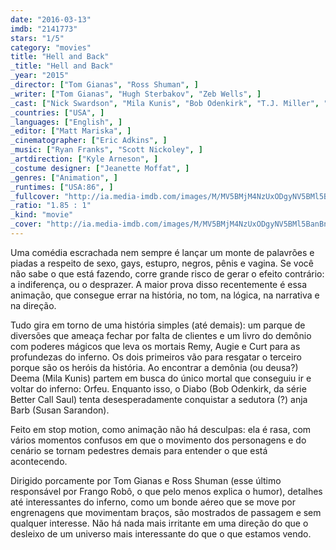 ```yaml
---
date: "2016-03-13"
imdb: "2141773"
stars: "1/5"
category: "movies"
title: "Hell and Back"
_title: "Hell and Back"
_year: "2015"
_director: ["Tom Gianas", "Ross Shuman", ]
_writer: ["Tom Gianas", "Hugh Sterbakov", "Zeb Wells", ]
_cast: ["Nick Swardson", "Mila Kunis", "Bob Odenkirk", "T.J. Miller", "Rob Riggle", "Susan Sarandon", "Danny McBride", "Maria Bamford", "Lance Bass", ]
_countries: ["USA", ]
_languages: ["English", ]
_editor: ["Matt Mariska", ]
_cinematographer: ["Eric Adkins", ]
_music: ["Ryan Franks", "Scott Nickoley", ]
_artdirection: ["Kyle Arneson", ]
_costume designer: ["Jeanette Moffat", ]
_genres: ["Animation", ]
_runtimes: ["USA:86", ]
_fullcover: "http://ia.media-imdb.com/images/M/MV5BMjM4NzUxODgyNV5BMl5BanBnXkFtZTgwMDM5MzA3NjE@.jpg"
_ratio: "1.85 : 1"
_kind: "movie"
_cover: "http://ia.media-imdb.com/images/M/MV5BMjM4NzUxODgyNV5BMl5BanBnXkFtZTgwMDM5MzA3NjE@._V1._SX94_SY140_.jpg"
---
```

Uma comédia escrachada nem sempre é lançar um monte de palavrões e piadas a respeito de sexo, gays, estupro, negros, pênis e vagina. Se você não sabe o que está fazendo, corre grande risco de gerar o efeito contrário: a indiferença, ou o desprazer. A maior prova disso recentemente é essa animação, que consegue errar na história, no tom, na lógica, na narrativa e na direção.

Tudo gira em torno de uma história simples (até demais): um parque de diversões que ameaça fechar por falta de clientes e um livro do demônio com poderes mágicos que leva os mortais Remy, Augie e Curt para as profundezas do inferno. Os dois primeiros vão para resgatar o terceiro porque são os heróis da história. Ao encontrar a demônia (ou deusa?) Deema (Mila Kunis) partem em busca do único mortal que conseguiu ir e voltar do inferno: Orfeu. Enquanto isso, o Diabo (Bob Odenkirk, da série Better Call Saul) tenta desesperadamente conquistar a sedutora (?) anja Barb (Susan Sarandon).

Feito em stop motion, como animação não há desculpas: ela é rasa, com vários momentos confusos em que o movimento dos personagens e do cenário se tornam pedestres demais para entender o que está acontecendo.

Dirigido porcamente por Tom Gianas e Ross Shuman (esse último responsável por Frango Robô, o que pelo menos explica o humor), detalhes até interessantes do inferno, como um bonde aéreo que se move por engrenagens que movimentam braços, são mostrados de passagem e sem qualquer interesse. Não há nada mais irritante em uma direção do que o desleixo de um universo mais interessante do que o que estamos vendo.
